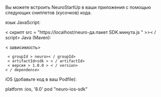 Вы можете встроить NeuroStartUp в ваши приложения с помощью следующих сниппетов (кусочков) кода.

язык JavaScript:

< скрипт  src = "https://localhost/neuro-да.пакет SDK.минута.js " >>< / script>
Java (Maven):

< зависимость>
```
 < groupId > neuro>< / groupId>
 < artifactId>sdk > < / artifactId>
 < версия > 1.0.0 > < / version>
< / dependence>
```
iOS (добавьте код в ваш Podfile):

platform :ios, '8.0'
pod "neuro-ios-sdk"